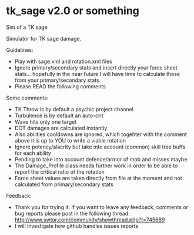 tk_sage v2.0 or something
=========================

Sim of a TK sage

Simulator for TK sage damage.

Guidelines:
- Play with sage.xml and rotation.xml files
- Ignore primary/secondary stats and insert directly your force sheet stats... hopefully in the near future I will have time to calculate these from your primary/secondary stats
- Please READ the following comments

Some comments:

- TK Throw is by default a psychic project channel
- Turbulence is by default an auto-crit
- Wave hits only one target
- DOT damages are calculated instantly
- Also abilities cooldowns are ignored, which togehter with the comment above it is up to YOU to write a viable rotation
- Ignore potency/alacrity but take into account (common) skill tree buffs for each ability
- Pending to take into account defence/armor of mob and misses maybe
- The Damage_Profile class needs further work in order to be able to report the critical ratio of the rotation
- Force sheet values are taken directly from file at the moment and not calculated from primary/secondary stats

Feedback:
- Thank you for trying it. If you want to leave any feedback, comments or bug reports please post in the following thread:
http://www.swtor.com/community/showthread.php?t=745689
- I will investigate how github handles issues reports